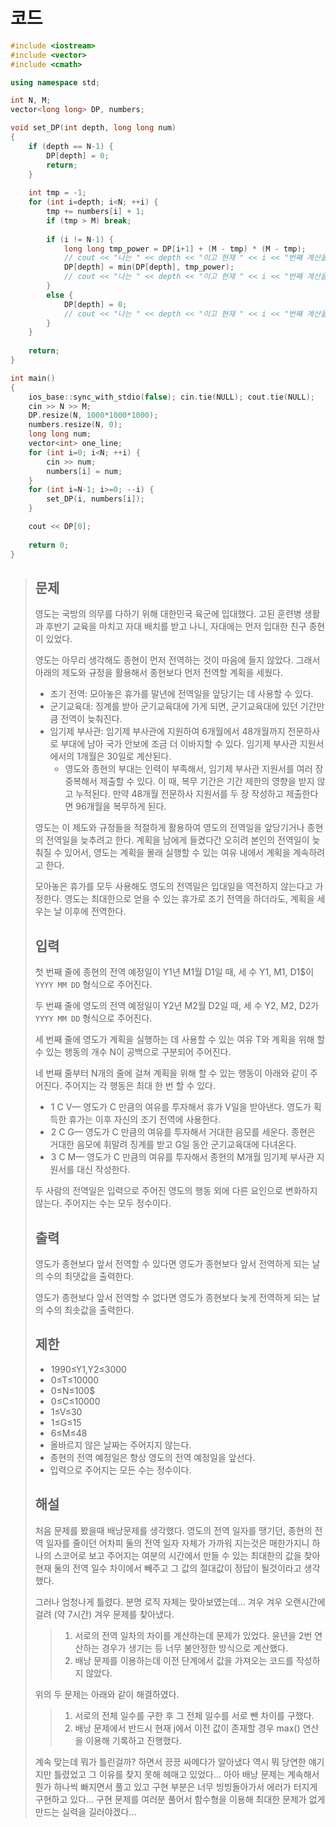 # 코드

```c++
#include <iostream>
#include <vector>
#include <cmath>

using namespace std;

int N, M;
vector<long long> DP, numbers;

void set_DP(int depth, long long num)
{
    if (depth == N-1) {
        DP[depth] = 0;
        return;
    }
    
    int tmp = -1;
    for (int i=depth; i<N; ++i) {
        tmp += numbers[i] + 1;
        if (tmp > M) break;
        
        if (i != N-1) {
            long long tmp_power = DP[i+1] + (M - tmp) * (M - tmp);
            // cout << "나는 " << depth << "이고 현재 " << i << "번째 계산을 해서 " << tmp_power << "가 계산값으로 나왔어 \n";
            DP[depth] = min(DP[depth], tmp_power);
            // cout << "나는 " << depth << "이고 현재 " << i << "번째 계산을 해서 " << DP[depth] << "가 최소값이 나왔어 \n";
        }
        else {
            DP[depth] = 0;
            // cout << "나는 " << depth << "이고 현재 " << i << "번째 계산을 해서 " << DP[depth] << "가 최소값이 나왔어 \n";
        }
    }
    
    return;
}

int main()
{
    ios_base::sync_with_stdio(false); cin.tie(NULL); cout.tie(NULL);
    cin >> N >> M;
    DP.resize(N, 1000*1000*1000);
    numbers.resize(N, 0);
    long long num;
    vector<int> one_line;
    for (int i=0; i<N; ++i) {
        cin >> num;
        numbers[i] = num;
    }
    for (int i=N-1; i>=0; --i) {
        set_DP(i, numbers[i]);
    }

    cout << DP[0];
    
    return 0;
}

```

> ## 문제
>
> 영도는 국방의 의무를 다하기 위해 대한민국 육군에 입대했다. 고된 훈련병 생활과 후반기 교육을 마치고 자대 배치를 받고 나니, 자대에는 먼저 입대한 친구 종현이 있었다.
>
> 영도는 아무리 생각해도 종현이 먼저 전역하는 것이 마음에 들지 않았다. 그래서 아래의 제도와 규정을 활용해서 종현보다 먼저 전역할 계획을 세웠다.
>
> - 조기 전역: 모아놓은 휴가를 말년에 전역일을 앞당기는 데 사용할 수 있다.
> - 군기교육대: 징계를 받아 군기교육대에 가게 되면, 군기교육대에 있던 기간만큼 전역이 늦춰진다.
> - 임기제 부사관: 임기제 부사관에 지원하여 6개월에서 48개월까지 전문하사로 부대에 남아 국가 안보에 조금 더 이바지할 수 있다. 임기제 부사관 지원서에서의 1개월은 30일로 계산된다.
>   - 영도와 종현의 부대는 인력이 부족해서, 임기제 부사관 지원서를 여러 장 중복해서 제출할 수 있다. 이 때, 복무 기간은 기간 제한의 영향을 받지 않고 누적된다. 만약 48개월 전문하사 지원서를 두 장 작성하고 제출한다면 96개월을 복무하게 된다.
>
> 영도는 이 제도와 규정들을 적절하게 활용하여 영도의 전역일을 앞당기거나 종현의 전역일을 늦추려고 한다. 계획을 남에게 들켰다간 오히려 본인의 전역일이 늦춰질 수 있어서, 영도는 계획을 몰래 실행할 수 있는 여유 내에서 계획을 계속하려고 한다.
>
> 모아놓은 휴가를 모두 사용해도 영도의 전역일은 입대일을 역전하지 않는다고 가정한다. 영도는 최대한으로 얻을 수 있는 휴가로 조기 전역을 하더라도, 계획을 세우는 날 이후에 전역한다.
>
> ## 입력
>
> 첫 번째 줄에 종현의 전역 예정일이 Y1년 M1월 D1일 때, 세 수 Y1, M1, D1$이 `YYYY MM DD` 형식으로 주어진다.
>
> 두 번째 줄에 영도의 전역 예정일이 Y2년 M2월 D2일 때, 세 수 Y2, M2, D2가 `YYYY MM DD` 형식으로 주어진다.
>
> 세 번째 줄에 영도가 계획을 실행하는 데 사용할 수 있는 여유 T와 계획을 위해 할 수 있는 행동의 개수 N이 공백으로 구분되어 주어진다.
>
> 네 번째 줄부터 N개의 줄에 걸쳐 계획을 위해 할 수 있는 행동이 아래와 같이 주어진다. 주어지는 각 행동은 최대 한 번 할 수 있다.
>
> -  1 C V— 영도가 C 만큼의 여유를 투자해서 휴가 V일을 받아낸다. 영도가 획득한 휴가는 이후 자신의 조기 전역에 사용한다.
> -  2 C G— 영도가 C 만큼의 여유를 투자해서 거대한 음모를 세운다. 종현은 거대한 음모에 휘말려 징계를 받고 G일 동안 군기교육대에 다녀온다.
> -  3 C M— 영도가 C 만큼의 여유를 투자해서 종현의 M개월 임기제 부사관 지원서를 대신 작성한다.
>
> 두 사람의 전역일은 입력으로 주어진 영도의 행동 외에 다른 요인으로 변화하지 않는다. 주어지는 수는 모두 정수이다.
>
> ## 출력
>
> 영도가 종현보다 앞서 전역할 수 있다면 영도가 종현보다 앞서 전역하게 되는 날의 수의 최댓값을 출력한다.
>
> 영도가 종현보다 앞서 전역할 수 없다면 영도가 종현보다 늦게 전역하게 되는 날의 수의 최솟값을 출력한다.
>
> ## 제한
>
> -  1990≤Y1,Y2≤3000
> -  0≤T≤10000
> -  0≤N≤100$
> -  0≤C≤10000
> -  1≤V≤30
> -  1≤G≤15
> -  6≤M≤48
> - 올바르지 않은 날짜는 주어지지 않는다.
> - 종현의 전역 예정일은 항상 영도의 전역 예정일을 앞선다.
> - 입력으로 주어지는 모든 수는 정수이다.
>
> ## 해설
>
> 처음 문제를 봤을때 배낭문제를 생각했다. 영도의 전역 일자를 땡기던, 종현의 전역 일자를 줄이던 어차피 둘의 전역 일자 자체가 가까워 지는것은 매한가지니 하나의 스코어로 보고 주어지는 여분의 시간에서 만들 수 있는 최대한의 값을 찾아 현재 둘의 전역 일수 차이에서 빼주고 그 값의 절대값이 정답이 될것이라고 생각했다.
>
> 그러나 엄청나게 틀렸다. 분명 로직 자체는 맞아보였는데... 겨우 겨우 오랜시간에 걸려 (약 7시간) 겨우 문제를 찾아냈다.
>
> > 1. 서로의 전역 일차의 차이를 계산하는데 문제가 있었다. 윤년을 2번 연산하는 경우가 생기는 등 너무 불안정한 방식으로 계산했다.
> > 2. 배낭 문제를 이용하는데 이전 단계에서 값을 가져오는 코드를 작성하지 않았다.
>
> 위의 두 문제는 아래와 같이 해결하였다.
>
> > 1. 서로의 전체 일수를 구한 후 그 전체 일수를 서로 뺀 차이를 구했다.
> > 2. 배낭 문제에서 반드시 현재 j에서 이전 값이 존재할 경우 max() 연산을 이용해 기록하고 진행했다.
>
> 계속 맞는데 뭐가 틀린걸까? 하면서 끙끙 싸메다가 알아냈다 역시 뭐 당연한 얘기지만 틀렸었고 그 이유를 찾지 못해 헤매고 있었다... 아아 배낭 문제는 계속해서 뭔가 하나씩 빠지면서 풀고 있고 구현 부분은 너무 빙빙돌아가서 에러가 터지게 구현하고 있다... 구현 문제를 여러분 풀어서 함수형을 이용해 최대한 문제가 없게 만드는 실력을 길러야겠다...
